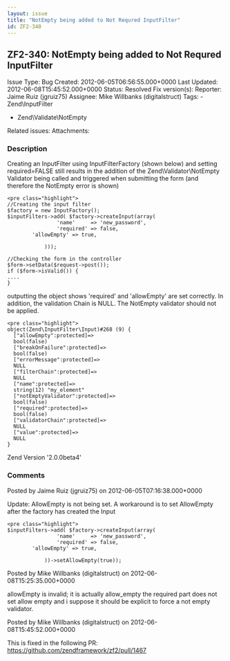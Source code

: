 ```yaml
---
layout: issue
title: "NotEmpty being added to Not Requred InputFilter"
id: ZF2-340
---
```


ZF2-340: NotEmpty being added to Not Requred InputFilter
--------------------------------------------------------

 Issue Type: Bug Created: 2012-06-05T06:56:55.000+0000 Last Updated: 2012-06-08T15:45:52.000+0000 Status: Resolved Fix version(s): 
 Reporter:  Jaime Ruiz (jgruiz75)  Assignee:  Mike Willbanks (digitalstruct)  Tags: - Zend\\InputFilter
- Zend\\Validate\\NotEmpty
 
 Related issues: 
 Attachments: 
### Description

Creating an InputFilter using InputFilterFactory (shown below) and setting required=FALSE still results in the addition of the Zend\\Validator\\NotEmpty Validator being called and triggered when submitting the form (and therefore the NotEmpty error is shown)

 
    <pre class="highlight"> 
    //Creating the input filter
    $factory = new InputFactory(); 
    $inputFilters->add( $factory->createInput(array(
                    'name'     => 'new_password',
                    'required' => false,
            'allowEmpty' => true,
                    
                )));
    
    //Checking the form in the controller
    $form->setData($request->post());       
    if ($form->isValid()) { 
    ....
    }


outputting the object shows 'required' and 'allowEmpty' are set correctly. In addition, the validation Chain is NULL. The NotEmpty validator should not be applied.

 
    <pre class="highlight">
    object(Zend\InputFilter\Input)#268 (9) {
      ["allowEmpty":protected]=>
      bool(false)
      ["breakOnFailure":protected]=>
      bool(false)
      ["errorMessage":protected]=>
      NULL
      ["filterChain":protected]=>
      NULL
      ["name":protected]=>
      string(12) "my_element"
      ["notEmptyValidator":protected]=>
      bool(false)
      ["required":protected]=>
      bool(false)
      ["validatorChain":protected]=>
      NULL
      ["value":protected]=>
      NULL
    }


Zend Version '2.0.0beta4'

 

 

### Comments

Posted by Jaime Ruiz (jgruiz75) on 2012-06-05T07:16:38.000+0000

Update: AllowEmpty is not being set. A workaround is to set AllowEmpty after the factory has created the Input

 
    <pre class="highlight">
    $inputFilters->add( $factory->createInput(array(
                    'name'     => 'new_password',
                    'required' => false,
            'allowEmpty' => true,
                    
                ))->setAllowEmpty(true));
    


 

 

Posted by Mike Willbanks (digitalstruct) on 2012-06-08T15:25:35.000+0000

allowEmpty is invalid; it is actually allow\_empty the required part does not set allow empty and i suppose it should be explicit to force a not empty validator.

 

 

Posted by Mike Willbanks (digitalstruct) on 2012-06-08T15:45:52.000+0000

This is fixed in the following PR: <https://github.com/zendframework/zf2/pull/1467>

 

 
